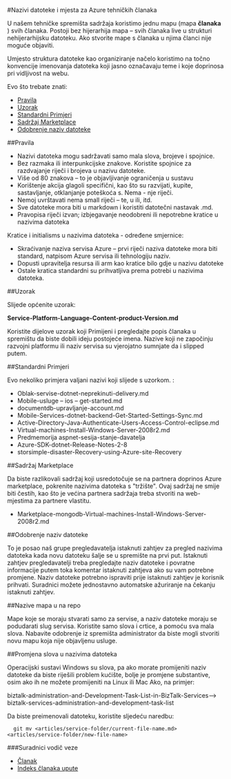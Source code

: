 <properties title="" pageTitle="Nazivi datoteke i mjesta za Azure tehničkih članaka" description="U članku se objašnjava struktura datoteke za članke i konvencije imenovanja morate slijediti kada stvorite novi članak." metaKeywords="" services="" solutions="" documentationCenter="" authors="tysonn" videoId="" scriptId="" manager="required" />

<tags ms.service="contributor-guide" ms.devlang="" ms.topic="article" ms.tgt_pltfrm="" ms.workload="" ms.date="03/14/2016" ms.author="tysonn" />

#<a name="file-names-and-locations-for-azure-technical-articles"></a>Nazivi datoteke i mjesta za Azure tehničkih članaka

U našem tehničke spremišta sadržaja koristimo jednu mapu (mapa **članaka** ) svih članaka. Postoji bez hijerarhija mapa – svih članaka live u strukturi nehijerarhijsku datoteku. Ako stvorite mape s članaka u njima članci nije moguće objaviti.

Umjesto struktura datoteke kao organiziranje načelo koristimo na točno konvencije imenovanja datoteka koji jasno označavaju teme i koje doprinosa pri vidljivost na webu.

Evo što trebate znati:

+ [Pravila]
+ [Uzorak]
+ [Standardni Primjeri]
+ [Sadržaj Marketplace]
+ [Odobrenje naziv datoteke]

##<a name="rules"></a>Pravila

- Nazivi datoteka mogu sadržavati samo mala slova, brojeve i spojnice. 
- Bez razmaka ili interpunkcijske znakove. Koristite spojnice za razdvajanje riječi i brojeva u nazivu datoteke.
- Više od 80 znakova – to je objavljivanje ograničenja u sustavu
- Korištenje akcija glagoli specifični, kao što su razvijati, kupite, sastavljanje, otklanjanje poteškoća s. Nema - nje riječi.
- Nemoj uvrštavati nema small riječi – te, u ili, itd.
- Sve datoteke mora biti u markdown i koristiti datotečni nastavak .md.
- Pravopisa riječi izvan; izbjegavanje neodobreni ili nepotrebne kratice u nazivima datoteka

Kratice i initialisms u nazivima datoteka - određene smjernice:

- Skraćivanje naziva servisa Azure – prvi riječi naziva datoteke mora biti standard, natpisom Azure servisa ili tehnologiju naziv. 
-   Dopusti upravitelja resursa ili arm kao kratice bilo gdje u nazivu datoteke
- Ostale kratica standardni su prihvatljiva prema potrebi u nazivima datoteka. 

##<a name="pattern"></a>Uzorak

Slijede općenite uzorak:

 **Service-Platform-Language-Content-product-Version.md**

Koristite dijelove uzorak koji Primijeni i pregledajte popis članaka u spremištu da biste dobili ideju postojeće imena. Nazive koji ne započinju razvojni platformu ili naziv servisa su vjerojatno sumnjate da i slipped putem.

##<a name="standard-examples"></a>Standardni Primjeri

Evo nekoliko primjera valjani nazivi koji slijede s uzorkom. :

- Oblak-servise-dotnet-neprekinuti-delivery.md
- Mobile-usluge – ios – get-started.md
- documentdb-upravljanje-account.md
- Mobile-Services-dotnet-backend-Get-Started-Settings-Sync.md
- Active-Directory-Java-Authenticate-Users-Access-Control-eclipse.md
- Virtual-machines-Install-Windows-Server-2008r2.md
- Predmemorija aspnet-sesija-stanje-davatelja
- Azure-SDK-dotnet-Release-Notes-2-8
- storsimple-disaster-Recovery-using-Azure-site-Recovery

##<a name="marketplace-content"></a>Sadržaj Marketplace

Da biste razlikovali sadržaj koji usredotočuje se na partnera doprinos Azure marketplace, pokrenite nazivima datoteka s "tržište". Ovaj sadržaj ne smije biti čestih, kao što je većina partnera sadržaja treba stvoriti na web-mjestima za partnere vlastitu.

- Marketplace-mongodb-Virtual-machines-Install-Windows-Server-2008r2.md

##<a name="file-name-approval"></a>Odobrenje naziv datoteke

To je posao naš grupe pregledavatelja istaknuti zahtjev za pregled nazivima datoteka kada novu datoteku šalje se u spremište na prvi put. Istaknuti zahtjev pregledavatelji treba pregledajte naziv datoteke i povratne informacije putem toka komentar istaknuti zahtjeva ako su vam potrebne promjene. Naziv datoteke potrebno ispraviti prije istaknuti zahtjev je korisnik prihvati. Suradnici možete jednostavno automatske ažuriranje na čekanju istaknuti zahtjev.

##<a name="folder-names-in-the-repo"></a>Nazive mapa u na repo

Mape koje se moraju stvarati samo za servise, a naziv datoteke moraju se podudarati slug servisa. Koristite samo slova i crtice, a pomoću sva mala slova. Nabavite odobrenje iz spremišta administrator da biste mogli stvoriti novu mapu koja nije objavljenu usluge.

##<a name="changing-case-in-file-names"></a>Promjena slova u nazivima datoteka

Operacijski sustavi Windows su slova, pa ako morate promijeniti naziv datoteke da biste riješili problem kućište, bolje je promjene substantive, osim ako ih ne možete promijeniti na Linux ili Mac Ako, na primjer:

  biztalk-administration-and-Development-Task-List-in-BizTalk-Services--> biztalk-services-administration-and-development-task-list

Da biste preimenovali datoteku, koristite sljedeću naredbu:
```
  git mv <articles/service-folder/current-file-name.md> <articles/service-folder/new-file-name>
```

###<a name="contributors-guide-links"></a>Suradnici vodič veze

- [Članak](./../README.md)
- [Indeks članaka upute](./contributor-guide-index.md)


<!--Anchors-->
[Pravila]: #rules
[Uzorak]: #pattern
[Standardni Primjeri]: #standard-examples
[Sadržaj Marketplace]: #marketplace-content
[Odobrenje naziv datoteke]: #file-name-approval
